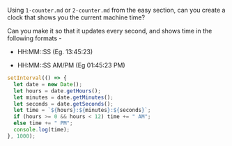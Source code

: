 Using `1-counter.md` or `2-counter.md` from the easy section, can you create a
clock that shows you the current machine time?

Can you make it so that it updates every second, and shows time in the following formats -

- HH:MM::SS (Eg. 13:45:23)

- HH:MM::SS AM/PM (Eg 01:45:23 PM)

```javascript
setInterval(() => {
  let date = new Date();
  let hours = date.getHours();
  let minutes = date.getMinutes();
  let seconds = date.getSeconds();
  let time = `${hours}:${minutes}:${seconds}`;
  if (hours >= 0 && hours < 12) time += " AM";
  else time += " PM";
  console.log(time);
}, 1000);
```

